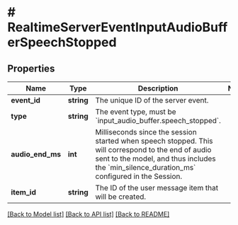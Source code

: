 # # RealtimeServerEventInputAudioBufferSpeechStopped

## Properties

Name | Type | Description | Notes
------------ | ------------- | ------------- | -------------
**event_id** | **string** | The unique ID of the server event. |
**type** | **string** | The event type, must be &#x60;input_audio_buffer.speech_stopped&#x60;. |
**audio_end_ms** | **int** | Milliseconds since the session started when speech stopped. This will  correspond to the end of audio sent to the model, and thus includes the  &#x60;min_silence_duration_ms&#x60; configured in the Session. |
**item_id** | **string** | The ID of the user message item that will be created. |

[[Back to Model list]](../../README.md#models) [[Back to API list]](../../README.md#endpoints) [[Back to README]](../../README.md)
